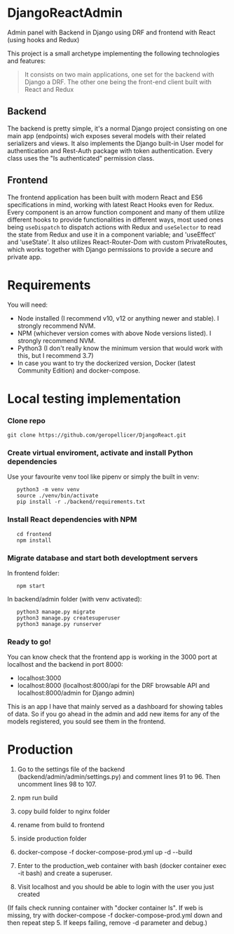 # DjangoReactAdmin
Admin panel with Backend in Django using DRF and frontend with React (using hooks and Redux)


This project is a small archetype implementing the following technologies and features:

> It consists on two main applications, one set for the backend with Django a DRF. 
> The other one being the front-end client built with React and Redux

## Backend
The backend is pretty simple, it's a normal Django project consisting on one main app (endpoints) wich exposes several models with their related serializers and views.
It also implements the Django built-in User model for authentication and Rest-Auth package with token authentication. Every class uses the "Is authenticated" permission class.

## Frontend
The frontend application has been built with modern React and ES6 specifications in mind, working with latest React Hooks even for Redux. Every component is an arrow function component
and many of them utilize different hooks to provide functionalities in different ways, most used ones being `useDispatch` to dispatch actions with Redux and `useSelector` to read the state from Redux and use it in a component variable; and 'useEffect' and 'useState'.
It also utilizes React-Router-Dom with custom PrivateRoutes, which works together with Django permissions to provide a secure and private app.


# Requirements
You will need:
- Node installed (I recommend v10, v12 or anything newer and stable). I strongly recommend NVM.
- NPM (whichever version comes with above Node versions listed). I strongly recommend NVM.
- Python3 (I don't really know the minimum version that would work with this, but I recommend 3.7)
- In case you want to try the dockerized version, Docker (latest Community Edition) and docker-compose.

# Local testing implementation

### Clone repo
```
git clone https://github.com/geropellicer/DjangoReact.git
```

### Create virtual enviroment, activate and install Python dependencies
Use your favourite venv tool like pipenv or simply the built in venv:
```
   python3 -m venv venv
   source ./venv/bin/activate
   pip install -r ./backend/requirements.txt
   ```
   
### Install React dependencies with NPM
```
   cd frontend
   npm install
   ```
   

### Migrate database and start both developtment servers 
In frontend folder:
```
   npm start
```

In backend/admin folder (with venv activated):
```
   python3 manage.py migrate
   python3 manage.py createsuperuser
   python3 manage.py runserver
```

### Ready to go!

You can know check that the frontend app is working in the 3000 port at localhost and the backend in port 8000:
- localhost:3000
- localhost:8000 (localhost:8000/api for the DRF browsable API and localhost:8000/admin for Django admin)

This is an app I have that mainly served as a dashboard for showing tables of data. So if you go ahead in the admin and add new items for any of the models registered, you sould see them in the frontend. 


# Production

1) Go to the settings file of the backend (backend/admin/admin/settings.py) and comment lines 91 to 96. Then uncomment lines 98 to 107.

2) npm run build

3) copy build folder to nginx folder

4) rename from build to frontend

5) inside production folder

6) docker-compose -f docker-compose-prod.yml up -d --build

7) Enter to the production_web container with bash (docker container exec -it <id of the container> bash) and create a superuser.

8) Visit localhost and you should be able to login with the user you just created

(If fails check running container with "docker container ls". If web is missing, try with docker-compose -f docker-compose-prod.yml down and then repeat step 5. If keeps failing, remove -d parameter and debug.)
